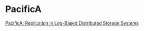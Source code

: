 # PacificA
[PacificA: Replication in Log-Based Distributed Storage Systems](https://www.microsoft.com/en-us/research/wp-content/uploads/2008/02/tr-2008-25.pdf)